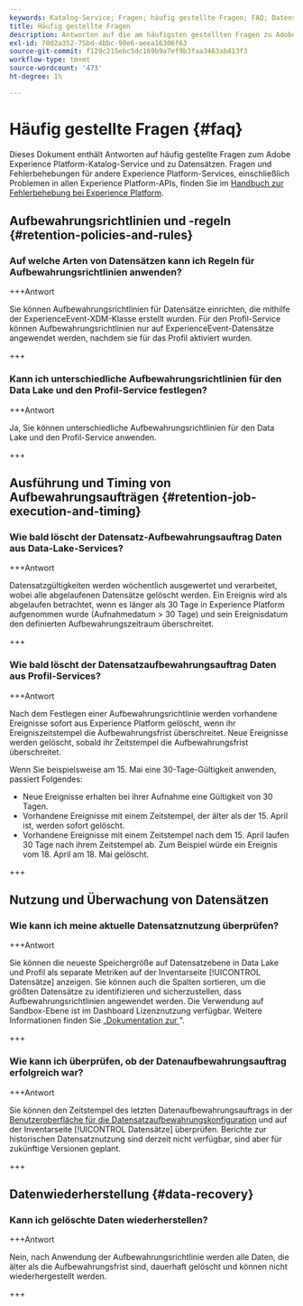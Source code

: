 ```yaml
---
keywords: Katalog-Service; Fragen; häufig gestellte Fragen; FAQ; Datensätze FAQ
title: Häufig gestellte Fragen
description: Antworten auf die am häufigsten gestellten Fragen zu Adobe Experience Platform Catalog Service und Datensätzen.
exl-id: 70d2a352-75bd-4bbc-98e6-aeea16306f63
source-git-commit: f129c215ebc5dc169b9a7ef9b3faa3463ab413f3
workflow-type: tm+mt
source-wordcount: '473'
ht-degree: 1%

---
```


# Häufig gestellte Fragen {#faq}

Dieses Dokument enthält Antworten auf häufig gestellte Fragen zum Adobe Experience Platform-Katalog-Service und zu Datensätzen. Fragen und Fehlerbehebungen für andere Experience Platform-Services, einschließlich Problemen in allen Experience Platform-APIs, finden Sie im [Handbuch zur Fehlerbehebung bei Experience Platform](../landing/troubleshooting.md).

## Aufbewahrungsrichtlinien und -regeln {#retention-policies-and-rules}

### Auf welche Arten von Datensätzen kann ich Regeln für Aufbewahrungsrichtlinien anwenden?

+++Antwort

Sie können Aufbewahrungsrichtlinien für Datensätze einrichten, die mithilfe der ExperienceEvent-XDM-Klasse erstellt wurden. Für den Profil-Service können Aufbewahrungsrichtlinien nur auf ExperienceEvent-Datensätze angewendet werden, nachdem sie für das Profil aktiviert wurden.

+++

### Kann ich unterschiedliche Aufbewahrungsrichtlinien für den Data Lake und den Profil-Service festlegen?

+++Antwort

Ja, Sie können unterschiedliche Aufbewahrungsrichtlinien für den Data Lake und den Profil-Service anwenden.

+++

## Ausführung und Timing von Aufbewahrungsaufträgen {#retention-job-execution-and-timing}

### Wie bald löscht der Datensatz-Aufbewahrungsauftrag Daten aus Data-Lake-Services?

+++Antwort

Datensatzgültigkeiten werden wöchentlich ausgewertet und verarbeitet, wobei alle abgelaufenen Datensätze gelöscht werden. Ein Ereignis wird als abgelaufen betrachtet, wenn es länger als 30 Tage in Experience Platform aufgenommen wurde (Aufnahmedatum > 30 Tage) und sein Ereignisdatum den definierten Aufbewahrungszeitraum überschreitet.

+++

### Wie bald löscht der Datensatzaufbewahrungsauftrag Daten aus Profil-Services?

+++Antwort

Nach dem Festlegen einer Aufbewahrungsrichtlinie werden vorhandene Ereignisse sofort aus Experience Platform gelöscht, wenn ihr Ereigniszeitstempel die Aufbewahrungsfrist überschreitet. Neue Ereignisse werden gelöscht, sobald ihr Zeitstempel die Aufbewahrungsfrist überschreitet.

Wenn Sie beispielsweise am 15. Mai eine 30-Tage-Gültigkeit anwenden, passiert Folgendes:

- Neue Ereignisse erhalten bei ihrer Aufnahme eine Gültigkeit von 30 Tagen.
- Vorhandene Ereignisse mit einem Zeitstempel, der älter als der 15. April ist, werden sofort gelöscht.
- Vorhandene Ereignisse mit einem Zeitstempel nach dem 15. April laufen 30 Tage nach ihrem Zeitstempel ab. Zum Beispiel würde ein Ereignis vom 18. April am 18. Mai gelöscht.

+++

## Nutzung und Überwachung von Datensätzen

### Wie kann ich meine aktuelle Datensatznutzung überprüfen?

+++Antwort

Sie können die neueste Speichergröße auf Datensatzebene in Data Lake und Profil als separate Metriken auf der Inventarseite [!UICONTROL Datensätze] anzeigen. Sie können auch die Spalten sortieren, um die größten Datensätze zu identifizieren und sicherzustellen, dass Aufbewahrungsrichtlinien angewendet werden. Die Verwendung auf Sandbox-Ebene ist im Dashboard Lizenznutzung verfügbar. Weitere Informationen finden Sie [ „Dokumentation zur ](../dashboards/guides/license-usage.md)&quot;.

+++

### Wie kann ich überprüfen, ob der Datenaufbewahrungsauftrag erfolgreich war?

+++Antwort

Sie können den Zeitstempel des letzten Datenaufbewahrungsauftrags in der [Benutzeroberfläche für die Datensatzaufbewahrungskonfiguration](./datasets/user-guide.md#data-retention-policy) und auf der Inventarseite [!UICONTROL Datensätze] überprüfen. Berichte zur historischen Datensatznutzung sind derzeit nicht verfügbar, sind aber für zukünftige Versionen geplant.

+++

## Datenwiederherstellung {#data-recovery}

### Kann ich gelöschte Daten wiederherstellen?

+++Antwort

Nein, nach Anwendung der Aufbewahrungsrichtlinie werden alle Daten, die älter als die Aufbewahrungsfrist sind, dauerhaft gelöscht und können nicht wiederhergestellt werden.

+++
